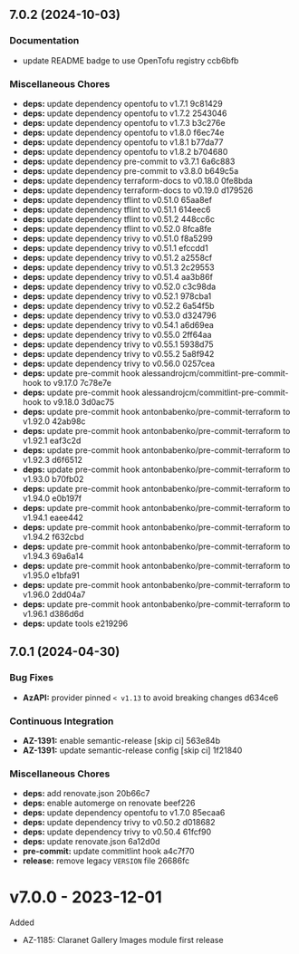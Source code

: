 ## 7.0.2 (2024-10-03)

### Documentation

* update README badge to use OpenTofu registry ccb6bfb

### Miscellaneous Chores

* **deps:** update dependency opentofu to v1.7.1 9c81429
* **deps:** update dependency opentofu to v1.7.2 2543046
* **deps:** update dependency opentofu to v1.7.3 b3c276e
* **deps:** update dependency opentofu to v1.8.0 f6ec74e
* **deps:** update dependency opentofu to v1.8.1 b77da77
* **deps:** update dependency opentofu to v1.8.2 b704680
* **deps:** update dependency pre-commit to v3.7.1 6a6c883
* **deps:** update dependency pre-commit to v3.8.0 b649c5a
* **deps:** update dependency terraform-docs to v0.18.0 0fe8bda
* **deps:** update dependency terraform-docs to v0.19.0 d179526
* **deps:** update dependency tflint to v0.51.0 65aa8ef
* **deps:** update dependency tflint to v0.51.1 614eec6
* **deps:** update dependency tflint to v0.51.2 448cc6c
* **deps:** update dependency tflint to v0.52.0 8fca8fe
* **deps:** update dependency trivy to v0.51.0 f8a5299
* **deps:** update dependency trivy to v0.51.1 efccdd1
* **deps:** update dependency trivy to v0.51.2 a2558cf
* **deps:** update dependency trivy to v0.51.3 2c29553
* **deps:** update dependency trivy to v0.51.4 aa3b86f
* **deps:** update dependency trivy to v0.52.0 c3c98da
* **deps:** update dependency trivy to v0.52.1 978cba1
* **deps:** update dependency trivy to v0.52.2 6a54f5b
* **deps:** update dependency trivy to v0.53.0 d324796
* **deps:** update dependency trivy to v0.54.1 a6d69ea
* **deps:** update dependency trivy to v0.55.0 2ff64aa
* **deps:** update dependency trivy to v0.55.1 5938d75
* **deps:** update dependency trivy to v0.55.2 5a8f942
* **deps:** update dependency trivy to v0.56.0 0257cea
* **deps:** update pre-commit hook alessandrojcm/commitlint-pre-commit-hook to v9.17.0 7c78e7e
* **deps:** update pre-commit hook alessandrojcm/commitlint-pre-commit-hook to v9.18.0 3d0ac75
* **deps:** update pre-commit hook antonbabenko/pre-commit-terraform to v1.92.0 42ab98c
* **deps:** update pre-commit hook antonbabenko/pre-commit-terraform to v1.92.1 eaf3c2d
* **deps:** update pre-commit hook antonbabenko/pre-commit-terraform to v1.92.3 d6f6512
* **deps:** update pre-commit hook antonbabenko/pre-commit-terraform to v1.93.0 b70fb02
* **deps:** update pre-commit hook antonbabenko/pre-commit-terraform to v1.94.0 e0b197f
* **deps:** update pre-commit hook antonbabenko/pre-commit-terraform to v1.94.1 eaee442
* **deps:** update pre-commit hook antonbabenko/pre-commit-terraform to v1.94.2 f632cbd
* **deps:** update pre-commit hook antonbabenko/pre-commit-terraform to v1.94.3 69a6a14
* **deps:** update pre-commit hook antonbabenko/pre-commit-terraform to v1.95.0 e1bfa91
* **deps:** update pre-commit hook antonbabenko/pre-commit-terraform to v1.96.0 2dd04a7
* **deps:** update pre-commit hook antonbabenko/pre-commit-terraform to v1.96.1 d386d6d
* **deps:** update tools e219296

## 7.0.1 (2024-04-30)


### Bug Fixes

* **AzAPI:** provider pinned `< v1.13` to avoid breaking changes d634ce6


### Continuous Integration

* **AZ-1391:** enable semantic-release [skip ci] 563e84b
* **AZ-1391:** update semantic-release config [skip ci] 1f21840


### Miscellaneous Chores

* **deps:** add renovate.json 20b66c7
* **deps:** enable automerge on renovate beef226
* **deps:** update dependency opentofu to v1.7.0 85ecaa6
* **deps:** update dependency trivy to v0.50.2 d018682
* **deps:** update dependency trivy to v0.50.4 61fcf90
* **deps:** update renovate.json 6a12d0d
* **pre-commit:** update commitlint hook a4c7f70
* **release:** remove legacy `VERSION` file 26686fc

# v7.0.0 - 2023-12-01

Added
  * AZ-1185: Claranet Gallery Images module first release
